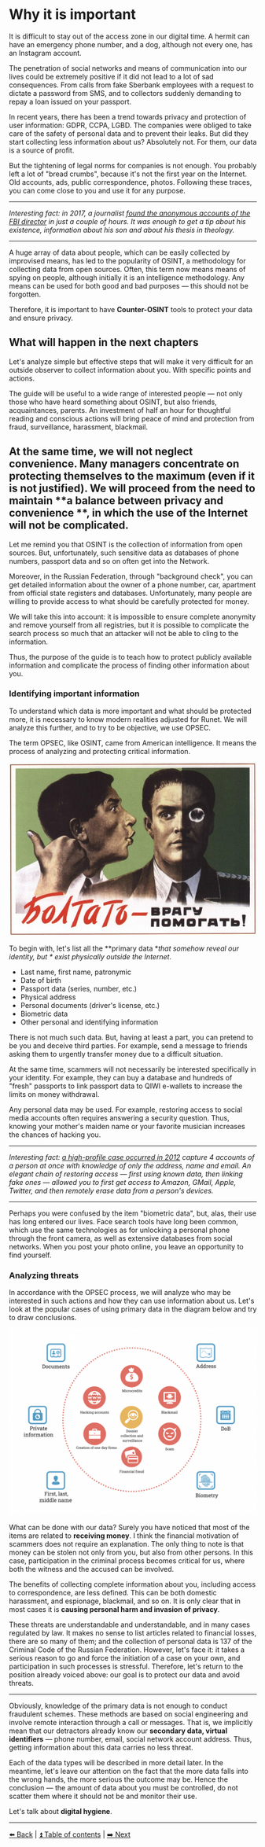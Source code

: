 # Why it is important

It is difficult to stay out of the access zone in our digital time. A hermit can have an emergency phone number, and a dog, although not every one, has an Instagram account.

The penetration of social networks and means of communication into our lives could be extremely positive if it did not lead to a lot of sad consequences. From calls from fake Sberbank employees with a request to dictate a password from SMS, and to collectors suddenly demanding to repay a loan issued on your passport.

In recent years, there has been a trend towards privacy and protection of user information: GDPR, CCPA, LGBD. The companies were obliged to take care of the safety of personal data and to prevent their leaks. But did they start collecting less information about us? Absolutely not. For them, our data is a source of profit.

But the tightening of legal norms for companies is not enough. You probably left a lot of "bread crumbs", because it's not the first year on the Internet. Old accounts, ads, public correspondence, photos. Following these traces, you can come close to you and use it for any purpose.

---

*Interesting fact: in 2017, a journalist [found the anonymous accounts of the FBI director](https://gizmodo.com/this-is-almost-certainly-james-comey-s-twitter-account-1793843641) in just a couple of hours. It was enough to get a tip about his existence, information about his son and about his thesis in theology.*

---

A huge array of data about people, which can be easily collected by improvised means, has led to the popularity of OSINT, a methodology for collecting data from open sources. Often, this term now means means of spying on people, although initially it is an intelligence methodology. Any means can be used for both good and bad purposes — this should not be forgotten.


Therefore, it is important to have **Counter-OSINT** tools to protect your data and ensure privacy.

## What will happen in the next chapters

Let's analyze simple but effective steps that will make it very difficult for an outside observer to collect information about you. With specific points and actions.

The guide will be useful to a wide range of interested people — not only those who have heard something about OSINT, but also friends, acquaintances, parents. An investment of half an hour for thoughtful reading and conscious actions will bring peace of mind and protection from fraud, surveillance, harassment, blackmail.

At the same time, we will not neglect convenience. Many managers concentrate on protecting themselves to the maximum (even if it is not justified). We will proceed from the need to maintain **a balance between privacy and convenience **, in which the use of the Internet will not be complicated.
---

Let me remind you that OSINT is the collection of information from open sources. But, unfortunately, such sensitive data as databases of phone numbers, passport data and so on often get into the Network.

Moreover, in the Russian Federation, through "background check", you can get detailed information about the owner of a phone number, car, apartment from official state registers and databases. Unfortunately, many people are willing to provide access to what should be carefully protected for money.

We will take this into account: it is impossible to ensure complete anonymity and remove yourself from all registries, but it is possible to complicate the search process so much that an attacker will not be able to cling to the information.

Thus, the purpose of the guide is to teach how to protect publicly available information and complicate the process of finding other information about you.

### Identifying important information

To understand which data is more important and what should be protected more, it is necessary to know modern realities adjusted for Runet. We will analyze this further, and to try to be objective, we use OPSEC.

The term OPSEC, like OSINT, came from American intelligence. It means the process of analyzing and protecting critical information.

![Chatter - help the enemy!](../img/37ddd605b06fdfb1793be.png)

To begin with, let's list all the **primary data **that somehow reveal our identity, but * exist physically outside the Internet*.

- Last name, first name, patronymic
- Date of birth
- Passport data (series, number, etc.)
- Physical address
- Personal documents (driver's license, etc.)
- Biometric data
- Other personal and identifying information

There is not much such data. But, having at least a part, you can pretend to be you and deceive third parties. For example, send a message to friends asking them to urgently transfer money due to a difficult situation.

At the same time, scammers will not necessarily be interested specifically in your identity. For example, they can buy a database and hundreds of "fresh" passports to link passport data to QIWI e-wallets to increase the limits on money withdrawal.

Any personal data may be used. For example, restoring access to social media accounts often requires answering a security question. Thus, knowing your mother's maiden name or your favorite musician increases the chances of hacking you.

---

*Interesting fact: [a high-profile case occurred in 2012](https://habr.com/ru/post/149179/) capture 4 accounts of a person at once with knowledge of only the address, name and email. An elegant chain of restoring access — first using known data, then linking fake ones — allowed you to first get access to Amazon, GMail, Apple, Twitter, and then remotely erase data from a person's devices.*

---

Perhaps you were confused by the item "biometric data", but, alas, their use has long entered our lives. Face search tools have long been common, which use the same technologies as for unlocking a personal phone through the front camera, as well as extensive databases from social networks. When you post your photo online, you leave an opportunity to find yourself.

### Analyzing threats

In accordance with the OPSEC process, we will analyze who may be interested in such actions and how they can use information about us. Let's look at the popular cases of using primary data in the diagram below and try to draw conclusions.

![What can be done with our data?](../img/0869d0a1e60173af48378.png)

What can be done with our data?
Surely you have noticed that most of the items are related to **receiving money**. I think the financial motivation of scammers does not require an explanation. The only thing to note is that money can be stolen not only from you, but also from other persons. In this case, participation in the criminal process becomes critical for us, where both the witness and the accused can be involved.

The benefits of collecting complete information about you, including access to correspondence, are less defined. This can be both domestic harassment, and espionage, blackmail, and so on. It is only clear that in most cases it is **causing personal harm and invasion of privacy**.

These threats are understandable and understandable, and in many cases regulated by law. It makes no sense to list articles related to financial losses, there are so many of them; and the collection of personal data is 137 of the Criminal Code of the Russian Federation. However, let's face it: it takes a serious reason to go and force the initiation of a case on your own, and participation in such processes is stressful. Therefore, let's return to the position already voiced above: our goal is to protect our data and avoid threats.

---

Obviously, knowledge of the primary data is not enough to conduct fraudulent schemes. These methods are based on social engineering and involve remote interaction through a call or messages. That is, we implicitly mean that our detractors already know our **secondary data, virtual identifiers** — phone number, email, social network account address. Thus, getting information about this data carries no less threat.

Each of the data types will be described in more detail later. In the meantime, let's leave our attention on the fact that the more data falls into the wrong hands, the more serious the outcome may be. Hence the conclusion — the amount of data about you must be controlled, do not scatter them where it should not be and monitor their use.

Let's talk about **digital hygiene**.

---

[⬅️ Back](./intro.md) | [⏫ Table of contents](../README.md) | [➡️ Next](./hygiene.md)


